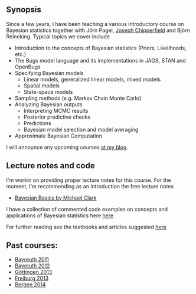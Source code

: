 ## Synopsis 

Since a few years, I have been teaching a various introductory course on Bayesian statistics together with Jörn Pagel, [Joseph Chipperfield](http://josephchipperfield.wordpress.com/) and Björn Reineking. Typical topics we cover include 


* Introduction to the concepts of Bayesian statistics (Priors, Likelihoods, etc.)
* The Bugs model language and its implementations in JAGS, STAN and OpenBugs
* Specifying Bayesian models
  * Linear models, generalized linear models, mixed models
  * Spatial models 
  * State-space models 
* Sampling methods (e.g. Markov Chain Monte Carlo)
* Analyzing Bayesian outputs
  * Interpreting MCMC results
  * Posterior predictive checks
  * Predictions
  * Bayesian model selection and model averaging
* Approximate Bayesian Computation

I will announce any upcoming courses [at my blog](https://theoreticalecology.wordpress.com/).

## Lecture notes and code

I'm workin on providing proper lecture notes for this course. For the moment, I'm recommending as an introduction the free lecture notes

* [Bayesian Basics by Michael Clark](http://www3.nd.edu/~mclark19/learn/IntroBayes.pdf)

I have a collection of commented code examples on concepts and applications of Bayesian statistics here [here](https://github.com/florianhartig/LearningBayes/tree/master/CommentedCode)

For further reading see the textbooks and articles suggested [here](https://github.com/florianhartig/LearningBayes/blob/master/LectureNotes/readings.md)

## Past courses:

* [Bayreuth 2011](http://theoreticalecology.wordpress.com/2012/07/17/summer-school-in-bayreuth-17th-21th-of-september-2012-an-introduction-to-bayesian-modeling-for-ecologists/)
* [Bayreuth 2012](http://theoreticalecology.wordpress.com/2011/06/18/summer-school-in-bayreuth-2nd-5th-of-august-2011-an-introduction-to-bayesian-modeling-for-ecologists/)
* [Göttingen 2013](http://theoreticalecology.wordpress.com/2013/03/24/back-from-bayes/)
* [Freiburg 2013](http://theoreticalecology.wordpress.com/2013/05/02/summer-school-on-bayesian-statistics-in-freiburg/)
* [Bergen 2014](https://theoreticalecology.wordpress.com/2014/09/24/back-from-bayes-iv/)




